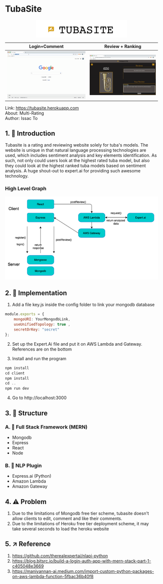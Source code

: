 # TubaSite

<p align="center">
<img src="Images/logo.png" width="300px">
</p>

| Login+Comment        | Review + Ranking           | 
| ------------- |:-------------:| 
| <img src="Images/Demonstration1.gif" color= white width=100%/>   | <img src="Images/Demonstration2.gif" width=100%/> |


Link: https://tubasite.herokuapp.com 
<br/>About: Multi-Rating
<br/>Author: Issac To

## 1. 🎉 Introduction

Tubasite is a rating and reviewing website solely for tuba's models.  The website is unique in that natural language processing technologies are used, which includes sentiment analysis and key elements identification. As such, not only could users look at the highest rated tuba model, but also they could look at the highest ranked tuba models based on sentiment analysis. A huge shout-out to expert.ai for providing such awesome technology.

### High Level Graph

<img src="Images/Graph.png" width="700px">


## 2.  📝 Implementation

1. Add a file key.js inside the config folder to link your mongodb database
``` javascript
module.exports = {
    mongoURI: YourMongodbLink,
    useUnifiedTopology: true ,
    secretOrKey: "secret"
};
```
2. Set up the Expert.Ai file and put it on AWS Lambda and Gateway. References are on the bottom

3. Install and run the program
```javascript 
npm install
cd client
npm install
cd ..
npm run dev  
```

4. Go to http://localhost:3000

## 3. 📌 Structure



### A. 💎 Full Stack Framework (MERN)
* Mongodb
* Express
* React
* Node

### B. 🚀 NLP Plugin
* Express.ai (Python)
* Amazon Lambda
* Amazon Gateway




## 4.  ⚠️ Problem
1. Due to the limitations of Mongodb free tier scheme, tubasite doesn't allow clients to edit, comment and like their comments. 
2. Due to the limitations of Heroku free tier deployment scheme, it may take several seconds to load the heroku website

## 5.  ↗️ Reference
1. https://github.com/therealexpertai/nlapi-python
2. https://blog.bitsrc.io/build-a-login-auth-app-with-mern-stack-part-1-c405048e3669
3. https://manivannan-ai.medium.com/import-custom-python-packages-on-aws-lambda-function-5fbac36b40f8


